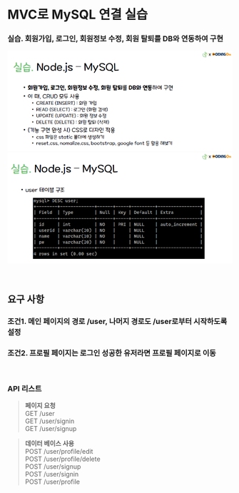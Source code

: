 # MVC로 MySQL 연결 실습

### 실습. 회원가입, 로그인, 회원정보 수정, 회원 탈퇴를 DB와 연동하여 구현

![alt text](./img/image.png)
![alt text](./img/image-1.png)

<br/>

## 요구 사항

### 조건1. 메인 페이지의 경로 /user, 나머지 경로도 /user로부터 시작하도록 설정

### 조건2. 프로필 페이지는 로그인 성공한 유저라면 프로필 페이지로 이동

<br/>

### API 리스트

> **페이지 요청** <br/>
> GET /user <br/>
> GET /user/signin <br/>
> GET /user/signup <br/>

> **데이터 베이스 사용** <br/>
> POST /user/profile/edit <br/>
> POST /user/profile/delete <br/>
> POST /user/signup <br/>
> POST /user/signin <br/>
> POST /user/profile
